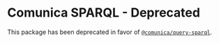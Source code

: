 # Comunica SPARQL - Deprecated

This package has been deprecated in favor of [`@comunica/query-sparql`](https://github.com/comunica/comunica/tree/master/engines/query-sparql).
